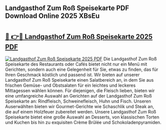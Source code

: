 ## Landgasthof Zum Roß Speisekarte PDF Download Online 2025 XBsEu

# <h2><a href="http://gc6dws.nevu.top/?p=Landgasthof+Zum+Ro%c3%9f+Speisekarte">🔗 👉🔴 Landgasthof Zum Roß Speisekarte 2025 PDF</a></h2>

[![Landgasthof Zum Roß Speisekarte 2025 PDF](https://i.imgur.com/dBaPXMq.png)](http://gc6dws.nevu.top/?p=Landgasthof+Zum+Ro%c3%9f+Speisekarte)
Die Landgasthof Zum Roß Speisekarte des Restaurants oder Cafés bietet nicht nur ein Menü mit Gerichten, sondern auch eine Gelegenheit für Sie, etwas zu finden, das für Ihren Geschmack köstlich und passend ist. Wir bieten auf unserer Landgasthof Zum Roß Speisekarte einen Salatbereich an, in dem Sie aus frischen Gemüse- und Obstsalaten für ein leichtes und leckeres Mittagessen wählen können. Für diejenigen, die Fleisch lieben, bieten wir eine umfangreiche Auswahl an Gerichten auf der Landgasthof Zum Roß Speisekarte an: Rindfleisch, Schweinefleisch, Huhn und Fisch. Unseren Auserwählten bieten wir Gourmet-Gerichte wie Schaschlik und Steak an, die auf einem Holzfeuer zubereitet werden. Unsere Landgasthof Zum Roß Speisekarte bietet eine große Auswahl an Desserts, von klassischen Torten und Kuchen bis hin zu exquisiten Crème Brûlée und Schokoladenpyramiden.
